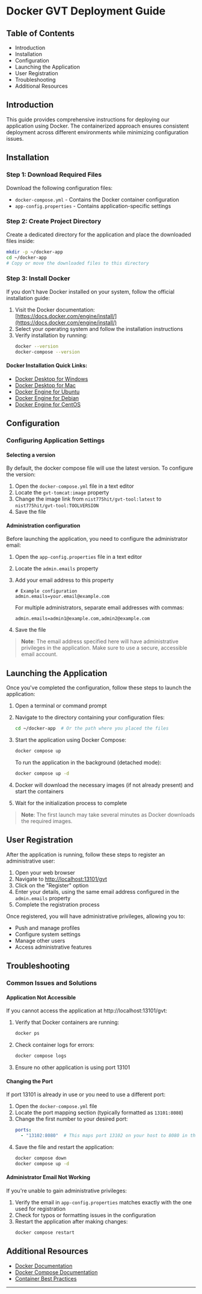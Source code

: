 # Docker GVT Deployment Guide

## Table of Contents
- Introduction
- Installation
- Configuration
- Launching the Application
- User Registration
- Troubleshooting
- Additional Resources

## Introduction

This guide provides comprehensive instructions for deploying our application using Docker. The containerized approach ensures consistent deployment across different environments while minimizing configuration issues.

## Installation

### Step 1: Download Required Files

Download the following configuration files:
- `docker-compose.yml` - Contains the Docker container configuration
- `app-config.properties` - Contains application-specific settings

### Step 2: Create Project Directory

Create a dedicated directory for the application and place the downloaded files inside:

```bash
mkdir -p ~/docker-app
cd ~/docker-app
# Copy or move the downloaded files to this directory
```

### Step 3: Install Docker

If you don't have Docker installed on your system, follow the official installation guide:

1. Visit the Docker documentation: [https://docs.docker.com/engine/install/](https://docs.docker.com/engine/install/)
2. Select your operating system and follow the installation instructions
3. Verify installation by running:
   ```bash
   docker --version
   docker-compose --version
   ```

#### Docker Installation Quick Links:
- [Docker Desktop for Windows](https://docs.docker.com/desktop/install/windows-install/)
- [Docker Desktop for Mac](https://docs.docker.com/desktop/install/mac-install/)
- [Docker Engine for Ubuntu](https://docs.docker.com/engine/install/ubuntu/)
- [Docker Engine for Debian](https://docs.docker.com/engine/install/debian/)
- [Docker Engine for CentOS](https://docs.docker.com/engine/install/centos/)

## Configuration

### Configuring Application Settings

#### Selecting a version
By default, the docker compose file will use the latest version. To configure the version:
1. Open the `docker-compose.yml` file in a text editor
2. Locate the `gvt-tomcat:image` property
3. Change the image link from `nist775hit/gvt-tool:latest` to `nist775hit/gvt-tool:TOOLVERSION`
4. Save the file


#### Administration configuration
Before launching the application, you need to configure the administrator email:

1. Open the `app-config.properties` file in a text editor
2. Locate the `admin.emails` property
3. Add your email address to this property
   ```properties
   # Example configuration
   admin.emails=your.email@example.com
   ```
   
   For multiple administrators, separate email addresses with commas:
   ```properties
   admin.emails=admin1@example.com,admin2@example.com
   ```

4. Save the file

> **Note**: The email address specified here will have administrative privileges in the application. Make sure to use a secure, accessible email account.

## Launching the Application

Once you've completed the configuration, follow these steps to launch the application:

1. Open a terminal or command prompt
2. Navigate to the directory containing your configuration files:
   ```bash
   cd ~/docker-app  # Or the path where you placed the files
   ```
3. Start the application using Docker Compose:
   ```bash
   docker compose up
   ```
   
   To run the application in the background (detached mode):
   ```bash
   docker compose up -d
   ```

4. Docker will download the necessary images (if not already present) and start the containers
5. Wait for the initialization process to complete

> **Note**: The first launch may take several minutes as Docker downloads the required images.

## User Registration

After the application is running, follow these steps to register an administrative user:

1. Open your web browser
2. Navigate to [http://localhost:13101/gvt](http://localhost:13101/gvt)
3. Click on the "Register" option
4. Enter your details, using the same email address configured in the `admin.emails` property
5. Complete the registration process

Once registered, you will have administrative privileges, allowing you to:
- Push and manage profiles
- Configure system settings
- Manage other users
- Access administrative features

## Troubleshooting

### Common Issues and Solutions

#### Application Not Accessible

If you cannot access the application at http://localhost:13101/gvt:

1. Verify that Docker containers are running:
   ```bash
   docker ps
   ```
2. Check container logs for errors:
   ```bash
   docker compose logs
   ```
3. Ensure no other application is using port 13101

#### Changing the Port

If port 13101 is already in use or you need to use a different port:

1. Open the `docker-compose.yml` file
2. Locate the port mapping section (typically formatted as `13101:8080`)
3. Change the first number to your desired port:
   ```yaml
   ports:
     - "13102:8080"  # This maps port 13102 on your host to 8080 in the container
   ```
4. Save the file and restart the application:
   ```bash
   docker compose down
   docker compose up -d
   ```

#### Administrator Email Not Working

If you're unable to gain administrative privileges:

1. Verify the email in `app-config.properties` matches exactly with the one used for registration
2. Check for typos or formatting issues in the configuration
3. Restart the application after making changes:
   ```bash
   docker compose restart
   ```

## Additional Resources

- [Docker Documentation](https://docs.docker.com/)
- [Docker Compose Documentation](https://docs.docker.com/compose/)
- [Container Best Practices](https://docs.docker.com/develop/dev-best-practices/)

---
